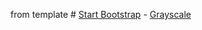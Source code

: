from template # [Start Bootstrap](http://startbootstrap.com/) - [Grayscale](http://startbootstrap.com/template-overviews/grayscale/)
